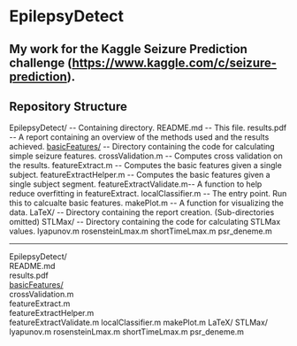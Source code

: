 # EpilepsyDetect
My work for the Kaggle Seizure Prediction challenge (https://www.kaggle.com/c/seizure-prediction).
---

## Repository Structure
EpilepsyDetect/ 		-- Containing directory.
	README.md   		-- This file.
	results.pdf 		-- A report containing an overview of the methods used and the results achieved.
	[basicFeatures/](/basicFeatures/)		-- Directory containing the code for calculating simple seizure features.
		crossValidation.m 		-- Computes cross validation on the results.
		featureExtract.m 		-- Computes the basic features given a single subject.
		featureExtractHelper.m  -- Computes the basic features given a single subject segment.
		featureExtractValidate.m-- A function to help reduce overfitting in featureExtract.
		localClassifier.m 		-- The entry point.  Run this to calcualte basic features.
		makePlot.m 				-- A function for visualizing the data.
	LaTeX/				-- Directory containing the report creation. (Sub-directories omitted)
	STLMax/				-- Directory containing the code for calculating STLMax values.
		lyapunov.m
		rosensteinLmax.m
		shortTimeLmax.m
		psr_deneme.m

---

EpilepsyDetect/ 		
	README.md   		
	results.pdf 		
	[basicFeatures/](/basicFeatures/)		
		crossValidation.m 		
		featureExtract.m 		
		featureExtractHelper.m  
		featureExtractValidate.m
		localClassifier.m
		makePlot.m
	LaTeX/
	STLMax/
		lyapunov.m
		rosensteinLmax.m
		shortTimeLmax.m
		psr_deneme.m


